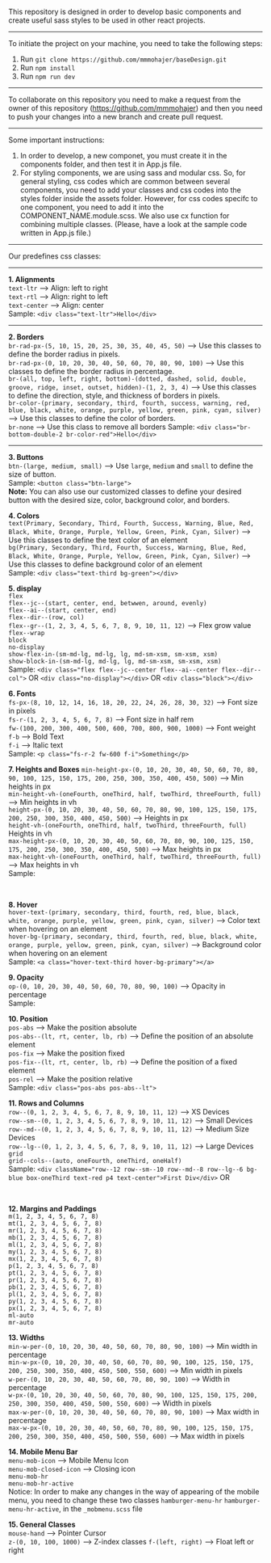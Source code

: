 This repository is designed in order to develop basic components and create useful sass styles to be used in other react projects.

<hr>

To initiate the project on your machine, you need to take the following steps:

1. Run `git clone https://github.com/mmmohajer/baseDesign.git`
2. Run `npm install`
3. Run `npm run dev`

<hr>

To collaborate on this repository you need to make a request from the owner of this repository (https://github.com/mmmohajer) and then you need to push your changes into a new branch and create pull request.

<hr>

Some important instructions:

1. In order to develop, a new componet, you must create it in the components folder, and then test it in App.js file.
2. For styling components, we are using sass and modular css. So, for general styling, css codes which are common between several components, you need to add your classes and css codes into the styles folder inside the assets folder. However, for css codes specifc to one component, you need to add it into the COMPONENT_NAME.module.scss. We also use cx function for combining multiple classes. (Please, have a look at the sample code written in App.js file.)

<hr>

Our predefines css classes:

<hr>

**1. Alignments** <br>
`text-ltr` --> Align: left to right<br>
`text-rtl` --> Align: right to left <br>
`text-center` --> Align: center<br>
Sample: `<div class="text-ltr">Hello</div>`

<hr>

**2. Borders** <br>
`br-rad-px-(5, 10, 15, 20, 25, 30, 35, 40, 45, 50)` --> Use this classes to define the border radius in pixels. <br>
`br-rad-px-(0, 10, 20, 30, 40, 50, 60, 70, 80, 90, 100)` --> Use this classes to define the border radius in percentage. <br>
`br-(all, top, left, right, bottom)-(dotted, dashed, solid, double, groove, ridge, inset, outset, hidden)-(1, 2, 3, 4)` --> Use this classes to define the direction, style, and thickness of borders in pixels. <br>
`br-color-(primary, secondary, third, fourth, success, warning, red, blue, black, white, orange, purple, yellow, green, pink, cyan, silver)` --> Use this classes to define the color of borders. <br>
`br-none` --> Use this class to remove all borders
Sample: `<div class="br-bottom-double-2 br-color-red">Hello</div>`

<hr>

**3. Buttons** <br>
`btn-(large, medium, small)` --> Use `large`, `medium` and `small` to define the size of button. <br>
Sample: `<button class="btn-large">` <br>
**Note:** You can also use our customized classes to define your desired button with the desired size, color, background color, and borders. <br>

**4. Colors** <br>
`text(Primary, Secondary, Third, Fourth, Success, Warning, Blue, Red, Black, White, Orange, Purple, Yellow, Green, Pink, Cyan, Silver)` --> Use this classes to define the text color of an element <br>
`bg(Primary, Secondary, Third, Fourth, Success, Warning, Blue, Red, Black, White, Orange, Purple, Yellow, Green, Pink, Cyan, Silver)` --> Use this classes to define background color of an element<br>
Sample: `<div class="text-third bg-green"></div>`

**5. display** <br>
`flex` <br>
`flex--jc--(start, center, end, betwwen, around, evenly)` <br>
`flex--ai--(start, center, end)` <br>
`flex--dir--(row, col)` <br>
`flex--gr--(1, 2, 3, 4, 5, 6, 7, 8, 9, 10, 11, 12)` --> Flex grow value <br>
`flex--wrap` <br>
`block` <br>
`no-display` <br>
`show-flex-in-(sm-md-lg, md-lg, lg, md-sm-xsm, sm-xsm, xsm)` <br>
`show-block-in-(sm-md-lg, md-lg, lg, md-sm-xsm, sm-xsm, xsm)` <br>
Sample: `<div class="flex flex--jc--center flex--ai--center flex--dir--col">` OR `<div class="no-display"></div>` OR `<div class="block"></div>` <br>

**6. Fonts** <br>
`fs-px-(8, 10, 12, 14, 16, 18, 20, 22, 24, 26, 28, 30, 32)` --> Font size in pixels <br>
`fs-r-(1, 2, 3, 4, 5, 6, 7, 8)` --> Font size in half rem <br>
`fw-(100, 200, 300, 400, 500, 600, 700, 800, 900, 1000)` --> Font weight <br>
`f-b` --> Bold Text <br>
`f-i` --> Italic text <br>
Sample: `<p class="fs-r-2 fw-600 f-i">Something</p>` <br>

**7. Heights and Boxes**
`min-height-px-(0, 10, 20, 30, 40, 50, 60, 70, 80, 90, 100, 125, 150, 175, 200, 250, 300, 350, 400, 450, 500)` --> Min heights in px <br>
`min-height-vh-(oneFourth, oneThird, half, twoThird, threeFourth, full)` --> Min heights in vh <br>
`height-px-(0, 10, 20, 30, 40, 50, 60, 70, 80, 90, 100, 125, 150, 175, 200, 250, 300, 350, 400, 450, 500)` --> Heights in px <br>
`height-vh-(oneFourth, oneThird, half, twoThird, threeFourth, full)` Heights in vh <br>
`max-height-px-(0, 10, 20, 30, 40, 50, 60, 70, 80, 90, 100, 125, 150, 175, 200, 250, 300, 350, 400, 450, 500)` --> Max heights in px <br>
`max-height-vh-(oneFourth, oneThird, half, twoThird, threeFourth, full)` --> Max heights in vh <br>
Sample: <div class="box-vh-half"> <br>

**8. Hover** <br>
`hover-text-(primary, secondary, third, fourth, red, blue, black, white, orange, purple, yellow, green, pink, cyan, silver)` --> Color text when hovering on an element <br>
`hover-bg-(primary, secondary, third, fourth, red, blue, black, white, orange, purple, yellow, green, pink, cyan, silver)` --> Background color when hovering on an element <br>
Sample: `<a class="hover-text-third hover-bg-primary"></a>` <br>

**9. Opacity** <br>
`op-(0, 10, 20, 30, 40, 50, 60, 70, 80, 90, 100)` --> Opacity in percentage <br>
Sample: <img class="op-60"> <br>

**10. Position** <br>
`pos-abs` --> Make the position absolute <br>
`pos-abs--(lt, rt, center, lb, rb)` --> Define the position of an absolute element <br>
`pos-fix` --> Make the position fixed <br>
`pos-fix--(lt, rt, center, lb, rb)` --> Define the position of a fixed element <br>
`pos-rel` --> Make the position relative <br>
Sample: `<div class="pos-abs pos-abs--lt">` <br>

**11. Rows and Columns** <br>
`row--(0, 1, 2, 3, 4, 5, 6, 7, 8, 9, 10, 11, 12)` --> XS Devices<br>
`row--sm--(0, 1, 2, 3, 4, 5, 6, 7, 8, 9, 10, 11, 12)` --> Small Devices <br>
`row--md--(0, 1, 2, 3, 4, 5, 6, 7, 8, 9, 10, 11, 12)` --> Medium Size Devices<br>
`row--lg--(0, 1, 2, 3, 4, 5, 6, 7, 8, 9, 10, 11, 12)` --> Large Devices<br>
`grid` <br>
`grid--cols--(auto, oneFourth, oneThird, oneHalf)` <br>
Sample: `<div className="row--12 row--sm--10 row--md--8 row--lg--6 bg-blue box-oneThird text-red p4 text-center">First Div</div>` OR <div class="grid grid--cols--auto"></div> <br>

**12. Margins and Paddings** <br>
`m(1, 2, 3, 4, 5, 6, 7, 8)` <br>
`mt(1, 2, 3, 4, 5, 6, 7, 8)` <br>
`mr(1, 2, 3, 4, 5, 6, 7, 8)` <br>
`mb(1, 2, 3, 4, 5, 6, 7, 8)` <br>
`ml(1, 2, 3, 4, 5, 6, 7, 8)` <br>
`my(1, 2, 3, 4, 5, 6, 7, 8)` <br>
`mx(1, 2, 3, 4, 5, 6, 7, 8)` <br>
`p(1, 2, 3, 4, 5, 6, 7, 8)` <br>
`pt(1, 2, 3, 4, 5, 6, 7, 8)` <br>
`pr(1, 2, 3, 4, 5, 6, 7, 8)` <br>
`pb(1, 2, 3, 4, 5, 6, 7, 8)` <br>
`pl(1, 2, 3, 4, 5, 6, 7, 8)` <br>
`py(1, 2, 3, 4, 5, 6, 7, 8)` <br>
`px(1, 2, 3, 4, 5, 6, 7, 8)` <br>
`ml-auto` <br>
`mr-auto` <br>

**13. Widths** <br>
`min-w-per-(0, 10, 20, 30, 40, 50, 60, 70, 80, 90, 100)` --> Min width in percentage <br>
`min-w-px-(0, 10, 20, 30, 40, 50, 60, 70, 80, 90, 100, 125, 150, 175, 200, 250, 300, 350, 400, 450, 500, 550, 600)` --> Min width in pixels <br>
`w-per-(0, 10, 20, 30, 40, 50, 60, 70, 80, 90, 100)` --> Width in percentage <br>
`w-px-(0, 10, 20, 30, 40, 50, 60, 70, 80, 90, 100, 125, 150, 175, 200, 250, 300, 350, 400, 450, 500, 550, 600)` --> Width in pixels <br>
`max-w-per-(0, 10, 20, 30, 40, 50, 60, 70, 80, 90, 100)` --> Max width in percentage <br>
`max-w-px-(0, 10, 20, 30, 40, 50, 60, 70, 80, 90, 100, 125, 150, 175, 200, 250, 300, 350, 400, 450, 500, 550, 600)` --> Max width in pixels <br>

**14. Mobile Menu Bar** <br>
`menu-mob-icon` --> Mobile Menu Icon <br>
`menu-mob-closed-icon` --> Closing icon <br>
`menu-mob-hr` <br>
`menu-mob-hr-active` <br>
Notice: In order to make any changes in the way of appearing of the mobile menu, you need to change these two classes `hamburger-menu-hr` `hamburger-menu-hr-active`, in the `_mobmenu.scss` file <br>

**15. General Classes** <br>
`mouse-hand` --> Pointer Cursor <br>
`z-(0, 10, 100, 1000)` --> Z-index classes
`f-(left, right)` --> Float left or right
